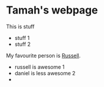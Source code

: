 # Tamah's webpage

This is stuff

* stuff 1
* stuff 2

My favourite person is [Russell](http://russellmurfetjin.github.io).

* russell is awesome 1
* daniel is less awesome 2
* 
